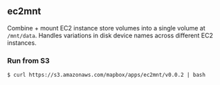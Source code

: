 ec2mnt
------
Combine + mount EC2 instance store volumes into a single volume at `/mnt/data`. Handles variations in disk device names across different EC2 instances.

### Run from S3

```
$ curl https://s3.amazonaws.com/mapbox/apps/ec2mnt/v0.0.2 | bash
```

